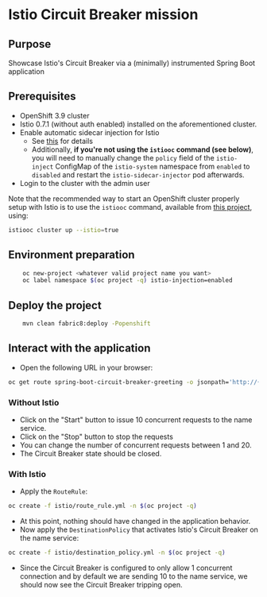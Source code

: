 # Istio Circuit Breaker mission

## Purpose 

Showcase Istio's Circuit Breaker via a (minimally) instrumented Spring Boot application

## Prerequisites

- OpenShift 3.9 cluster
- Istio 0.7.1 (without auth enabled) installed on the aforementioned cluster.
- Enable automatic sidecar injection for Istio
  * See [this](https://istio.io/docs/setup/kubernetes/sidecar-injection.html) for details
  * Additionally, **if you're not using the `istiooc` command (see below)**, you will need to manually change the `policy` field
  of the `istio-inject` ConfigMap of the `istio-system` namespace from `enabled` to `disabled` and restart the 
  `istio-sidecar-injector` pod afterwards.
- Login to the cluster with the admin user

Note that the recommended way to start an OpenShift cluster properly setup with Istio is to use the `istiooc` command, 
available from [this project](https://github.com/openshift-istio/origin/releases/), using:

```bash
istiooc cluster up --istio=true
```

## Environment preparation

```bash
    oc new-project <whatever valid project name you want>
    oc label namespace $(oc project -q) istio-injection=enabled
```

## Deploy the project

```bash
    mvn clean fabric8:deploy -Popenshift
```

## Interact with the application

* Open the following URL in your browser: 
```bash
oc get route spring-boot-circuit-breaker-greeting -o jsonpath='http://{.spec.host}{"\n"}'
```

### Without Istio

* Click on the "Start" button to issue 10 concurrent requests to the name service.
* Click on the "Stop" button to stop the requests
* You can change the number of concurrent requests between 1 and 20.
* The Circuit Breaker state should be closed.

### With Istio 

* Apply the `RouteRule`:
```bash
oc create -f istio/route_rule.yml -n $(oc project -q)
```
* At this point, nothing should have changed in the application behavior.
* Now apply the `DestinationPolicy` that activates Istio's Circuit Breaker on the name service:
```bash
oc create -f istio/destination_policy.yml -n $(oc project -q)
```
* Since the Circuit Breaker is configured to only allow 1 concurrent connection and by default we are sending 10 to the name 
service, we should now see the Circuit Breaker tripping open.